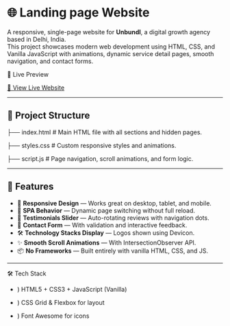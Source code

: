 # 🌐 Landing page  Website

A responsive, single-page website for **Unbundl**, a digital growth agency based in Delhi, India.  
This project showcases modern web development using HTML, CSS, and Vanilla JavaScript  with animations, dynamic service detail pages, smooth navigation, and contact forms.

 🚀 Live Preview

[🔗 View Live Website]((https://unbundl-model-website.vercel.app/)) 

---

## 📁 Project Structure

├── index.html # Main HTML file with all sections and hidden pages.


├── styles.css # Custom responsive styles and animations.


├── script.js # Page navigation, scroll animations, and form logic.


---

## 🎯 Features

- 📱 **Responsive Design** — Works great on desktop, tablet, and mobile.
- 🧠 **SPA Behavior** — Dynamic page switching without full reload.
- 💬 **Testimonials Slider** — Auto-rotating reviews with navigation dots.
- 💌 **Contact Form** — With validation and interactive feedback.
- 🛠️ **Technology Stacks Display** — Logos shown using Devicon.
- ✨ **Smooth Scroll Animations** — With IntersectionObserver API.
- 📦 **No Frameworks** — Built entirely with vanilla HTML, CSS, and JS.

---

🛠️ Tech Stack

* ) HTML5 + CSS3 + JavaScript (Vanilla)

* ) CSS Grid & Flexbox for layout

* ) Font Awesome for icons




